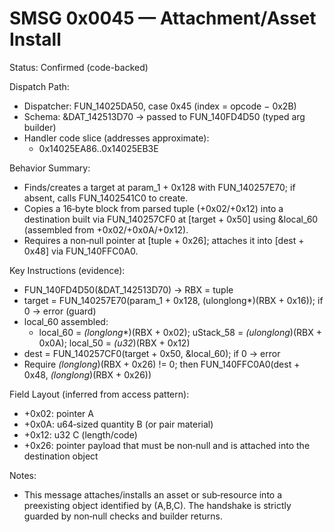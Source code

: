 # SMSG 0x0045 — Attachment/Asset Install

Status: Confirmed (code-backed)

Dispatch Path:
- Dispatcher: FUN_14025DA50, case 0x45 (index = opcode − 0x2B)
- Schema: &DAT_142513D70 → passed to FUN_140FD4D50 (typed arg builder)
- Handler code slice (addresses approximate):
  - 0x14025EA86..0x14025EB3E

Behavior Summary:
- Finds/creates a target at param_1 + 0x128 with FUN_140257E70; if absent, calls FUN_1402541C0 to create.
- Copies a 16‑byte block from parsed tuple (+0x02/+0x12) into a destination built via FUN_140257CF0 at [target + 0x50] using &local_60 (assembled from +0x02/+0x0A/+0x12).
- Requires a non‑null pointer at [tuple + 0x26]; attaches it into [dest + 0x48] via FUN_140FFC0A0.

Key Instructions (evidence):
- FUN_140FD4D50(&DAT_142513D70) → RBX = tuple
- target = FUN_140257E70(param_1 + 0x128, (ulonglong*)(RBX + 0x16)); if 0 → error (guard)
- local_60 assembled:
  - local_60 = *(longlong**)(RBX + 0x02); uStack_58 = *(ulonglong*)(RBX + 0x0A); local_50 = *(u32*)(RBX + 0x12)
- dest = FUN_140257CF0(target + 0x50, &local_60); if 0 → error
- Require *(longlong*)(RBX + 0x26) != 0; then FUN_140FFC0A0(dest + 0x48, *(longlong*)(RBX + 0x26))

Field Layout (inferred from access pattern):
- +0x02: pointer A
- +0x0A: u64‑sized quantity B (or pair material)
- +0x12: u32 C (length/code)
- +0x26: pointer payload that must be non‑null and is attached into the destination object

Notes:
- This message attaches/installs an asset or sub‑resource into a preexisting object identified by (A,B,C). The handshake is strictly guarded by non‑null checks and builder returns.
